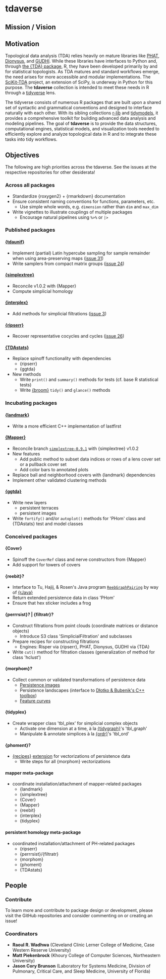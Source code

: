 # tdaverse

## Mission / Vision



## Motivation

Topological data analysis (TDA) relies heavily on mature libraries like [PHAT](https://bitbucket.org/phat-code/phat/src/master/), [Dionysus](https://www.mrzv.org/software/dionysus/), and [GUDHI](https://gudhi.inria.fr/).
While these libraries have interfaces to Python and, through [the {TDA} package](https://cran.r-project.org/package=TDA), R, they have been developed primarily by and for statistical topologists.
As TDA matures and standard workflows emerge, the need arises for more accessible and modular implementations.
The [SciKit-TDA](https://scikit-tda.org/) project, an extension of SciPy, is underway in Python for this purpose. The **tdaverse** collection is intended to meet these needs in R through a [tidyverse](https://www.tidyverse.org/) lens.

The tidyverse consists of numerous R packages that are built upon a shared set of syntactic and grammatical conventions and designed to interface naturally with each other.
With its sibling collections [r-lib](https://github.com/r-lib) and [tidymodels](https://www.tidymodels.org/), it provides a comprehensive toolkit for building advanced data analysis and modeling pipelines.
The goal of **tdaverse** is to provide the data structures, computational engines, statistical models, and visualization tools needed to efficiently explore and analyze topological data in R and to integrate these tasks into tidy workflows.

## Objectives

The following are high priorities across the tdaverse.
See the issues at the respective repositories for other desiderata!

### Across all packages

- Standardize {roxygen2} + {rmarkdown} documentation
- Ensure consistent naming conventions for functions, parameters, etc.
    - Use simple whole words, e.g. `dimension` rather than `dim` and `max_dim`
- Write vignettes to illustrate couplings of multiple packages
    - Encourage natural pipelines using `%>%` or `|>`

### Published packages

#### [{tdaunif}](https://corybrunson.github.io/tdaunif/)

- Implement (partial) Latin hypercube sampling for sample remainder when using area-preserving maps ([issue 31](https://github.com/corybrunson/tdaunif/issues/31))
- Write samplers from compact matrix groups ([issue 24](https://github.com/corybrunson/tdaunif/issues/24))

#### [{simplextree}](https://github.com/peekxc/simplextree/)

- Reconcile v1.0.2 with {Mapper}
- Compute simplicial homology

#### [{interplex}](https://github.com/corybrunson/interplex)

- Add methods for simplicial filtrations ([issue 3](https://github.com/corybrunson/interplex/issues/3))

#### [{ripserr}](https://github.com/rrrlw/ripserr/)

- Recover representative cocycles and cycles ([issue 26](https://github.com/rrrlw/ripserr/issues/26))

#### [{TDAstats}](https://rrrlw.github.io/TDAstats/)

- Replace spinoff functionality with dependencies
    - {ripserr}
    - {ggtda}
- New methods
    - Write `print()` and `summary()` methods for tests (cf. base R statistical tests)
    - Write [{broom}](https://broom.tidymodels.org/) `tidy()` and `glance()` methods

### Incubating packages

#### [{landmark}](https://github.com/corybrunson/landmark)

- Write a more efficient C++ implementation of lastfirst

#### [{Mapper}](https://peekxc.github.io/Mapper/)

- Reconcile branch [`simplextree-0.9.1`](https://github.com/corybrunson/Mapper/tree/simplextree-0.9.1) with {simplextree} v1.0.2
- New features
    - Add public method to subset data indices or rows of a lens cover set or a pullback cover set
    - Add color bars to annotated plots
- Replace ball and neighborhood covers with {landmark} dependencies
- Implement other validated clustering methods

#### [{ggtda}](https://rrrlw.github.io/ggtda/)

- Write new layers
    - persistent terraces
    - persistent images
- Write `fortify()` and/or `autoplot()` methods for 'PHom' class and {TDAstats} test and model classes

### Conceived packages

#### {Cover}

- Spinoff the `CoverRef` class and nerve constructors from {Mapper}
- Add support for towers of covers

#### {reebit}?

- Interface to Tu, Hajij, & Rosen's Java program [`ReebGraphPairing`](https://github.com/USFDataVisualization/ReebGraphPairing) by way of [{rJava}](https://rforge.net/rJava/)
- Return extended persistence data in class 'PHom'
- Ensure that hex sticker includes a frog

#### {perrrsist}? | {filtratr}?

- Construct filtrations from point clouds (coordinate matrices or distance objects)
    - Introduce S3 class 'SimplicialFiltration' and subclasses
- Prepare recipes for constructing filtrations
    - Engines: Risper via {ripserr}, PHAT, Dionysus, GUDHI via {TDA}
- Write `cut()` method for filtration classes (generalization of method for class 'hclust')

#### {morphom}?

- Collect common or validated transformations of persistence data
    - [Persistence images](https://jmlr.org/papers/v18/16-337.html)
    - Persistence landscapes (interface to [Dłotko & Bubenik's C++ toolbox](https://www2.math.upenn.edu/~dlotko/persistenceLandscape.html))
    - [Feature curves](https://aapm.onlinelibrary.wiley.com/doi/abs/10.1002/mp.15255)

#### {tidyplex}

- Create wrapper class 'tbl_plex' for simplicial complex objects
    - Activate one dimension at a time, à la [{tidygraph}](https://tidygraph.data-imaginist.com/)'s 'tbl_graph'
    - Manipulate & annotate simplices à la [{ordr}](https://corybrunson.github.io/ordr/)'s 'tbl_ord'

#### {phoment}?

- [{recipes}](https://recipes.tidymodels.org/) [extension](https://www.tidyverse.org/blog/2022/05/recipes-update-05-20222/) for vectorizations of persistence data
    - Write steps for all {morphom} vectorizations

#### mapper meta-package

- coordinate installation/attachment of mapper-related packages
    - {landmark}
    - {simplextree}
    - {Cover}
    - {Mapper}
    - {reebit}
    - {interplex}
    - {tidyplex}

#### persistent homology meta-package

- coordinated installation/attachment of PH-related packages
    - {ripserr}
    - {perrrsist}/{filtratr}
    - {morphom}
    - {phoment}
    - {TDAstats}

## People

### Contribute

To learn more and contribute to package design or development, please visit the GitHub repositories and consider commenting on or creating an issue!

### Coordinators

- **Raoul R. Wadhwa** (Cleveland Clinic Lerner College of Medicine, Case Western Reserve University)
- **Matt Piekenbrock** (Khoury College of Computer Sciences, Northeastern University)
- **Jason Cory Brunson** (Laboratory for Systems Medicine, Division of Pulmonary, Critical Care, and Sleep Medicine, University of Florida)
